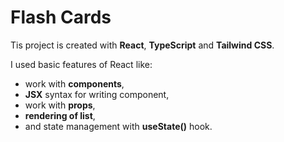 # Flash Cards

Tis project is created with **React**, **TypeScript** and **Tailwind CSS**.

I used basic features of React like:

- work with **components**,
- **JSX** syntax for writing component,
- work with **props**,
- **rendering of list**,
- and state management with **useState()** hook.
